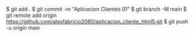 $ git add .
$ git commit -m "Aplicacion Clientes 01"
$ git branch -M main
$ git remote add origin https://github.com/alexfabricio2080/aplicacion_cliente_html5.git
$ git push -u origin main
